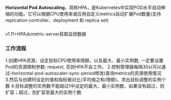 **Horizontal Pod Autoscaling**，简称HPA，是Kubernetes中实现POD水平自动伸缩的功能。它可以根据CPU使用率或应用自定义metrics自动扩展Pod数量(支持 replication controller、deployment 和 replica set)
### 
v1.11+HPA从metric-server获取监控数据
### **工作流程**
1.创建HPA资源，设定目标CPU使用率限额，以及最大、最小实例数, 一定要设置Pod的资源限制参数: request, 否则HPA不会工作。
2.控制管理器每隔30s(可以通过–horizontal-pod-autoscaler-sync-period修改)查询metrics的资源使用情况
3.然后与创建时设定的值和指标做对比(平均值之和/限额)，求出目标调整的实例个数
4.目标调整的实例数不能超过1中设定的最大、最小实例数，如果没有超过，则扩容；超过，则扩容至最大的实例个数
